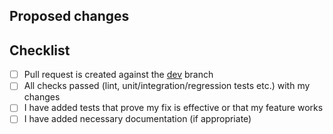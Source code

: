 ## Proposed changes

<!-- Describe the overall picture of your modifications to help maintainers understand the pull request. PRs are required to be associated to their related issue tickets or feature request. -->


## Checklist

<!-- Put an "x" in the boxes that apply. You can also fill these out after creating the PR. If you're unsure about any of them, don't hesitate to ask. We're here to help! This is simply a reminder of what we are going to look for before merging your code. -->

- [ ] Pull request is created against the [dev](https://github.com/heckintosh/nuclei/tree/dev) branch
- [ ] All checks passed (lint, unit/integration/regression tests etc.) with my changes
- [ ] I have added tests that prove my fix is effective or that my feature works
- [ ] I have added necessary documentation (if appropriate)